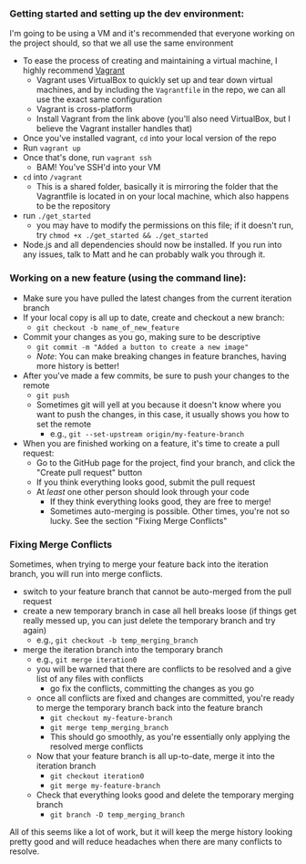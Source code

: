### Getting started and setting up the dev environment:
I'm going to be using a VM and it's recommended that everyone working on the project should, so that we all use the same environment

- To ease the process of creating and maintaining a virtual machine, I highly recommend [Vagrant](https://www.vagrantup.com/)
    - Vagrant uses VirtualBox to quickly set up and tear down virtual machines, and by including the `Vagrantfile` in the repo, we can all use the exact same configuration
    - Vagrant is cross-platform
    - Install Vagrant from the link above (you'll also need VirtualBox, but I believe the Vagrant installer handles that)
- Once you've installed vagrant, `cd` into your local version of the repo
- Run `vagrant up`
- Once that's done, run `vagrant ssh`
    - BAM! You've SSH'd into your VM
- `cd` into `/vagrant`
    - This is a shared folder, basically it is mirroring the folder that the Vagrantfile is located in on your local machine, which also happens to be the repository
- run `./get_started`
    - you may have to modify the permissions on this file; if it doesn't run, try `chmod +x ./get_started && ./get_started`
- Node.js and all dependencies should now be installed. If you run into any issues, talk to Matt and he can probably walk you through it.

### Working on a new feature (using the command line):
- Make sure you have pulled the latest changes from the current iteration branch
- If your local copy is all up to date, create and checkout a new branch:
    - `git checkout -b name_of_new_feature`
- Commit your changes as you go, making sure to be descriptive
  - `git commit -m "Added a button to create a new image"`
  - _Note_: You can make breaking changes in feature branches, having more history is better!
- After you've made a few commits, be sure to push your changes to the remote
  - `git push`
  - Sometimes git will yell at you because it doesn't know where you want to push the changes, in this case, it usually shows you how to set the remote
    - e.g., `git --set-upstream origin/my-feature-branch`
- When you are finished working on a feature, it's time to create a pull request:
  - Go to the GitHub page for the project, find your branch, and click the "Create pull request" button
  - If you think everything looks good, submit the pull request
  - At *least* one other person should look through your code
    - If they think everything looks good, they are free to merge!
    - Sometimes auto-merging is possible. Other times, you're not so lucky. See the section "Fixing Merge Conflicts"
    
    
### Fixing Merge Conflicts
Sometimes, when trying to merge your feature back into the iteration branch, you will run into merge conflicts.

- switch to your feature branch that cannot be auto-merged from the pull request
- create a new temporary branch in case all hell breaks loose (if things get really messed up, you can just delete the temporary branch and try again)
  - e.g., `git checkout -b temp_merging_branch`
- merge the iteration branch into the temporary branch
  - e.g., `git merge iteration0`
  - you will be warned that there are conflicts to be resolved and a give list of any files with conflicts
    - go fix the conflicts, committing the changes as you go
  - once all conflicts are fixed and changes are committed, you're ready to merge the temporary branch back into the feature branch
    - `git checkout my-feature-branch`
    - `git merge temp_merging_branch`
    - This should go smoothly, as you're essentially only applying the resolved merge conflicts
  - Now that your feature branch is all up-to-date, merge it into the iteration branch
    - `git checkout iteration0`
    - `git merge my-feature-branch`
  - Check that everything looks good and delete the temporary merging branch
    - `git branch -D temp_merging_branch`
    
All of this seems like a lot of work, but it will keep the merge history looking pretty good and will reduce headaches when there are many conflicts to resolve.
    
